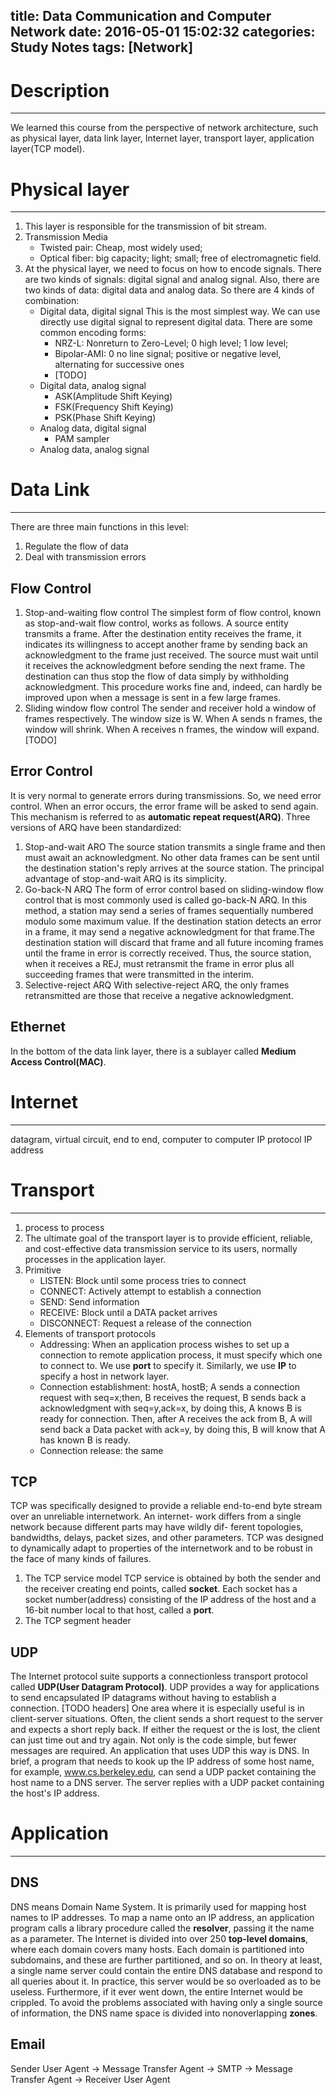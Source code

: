 title: Data Communication and Computer Network
date: 2016-05-01 15:02:32
categories: Study Notes
tags: [Network]
---

# Description
---
We learned this course from the perspective of network architecture, such as physical layer, data link layer, Internet layer, transport layer, application layer(TCP model).
<!-- more -->

# Physical layer
---
1. This layer is responsible for the transmission of bit stream.
2. Transmission Media
	- Twisted pair: Cheap, most widely used;
	- Optical fiber: big capacity; light; small; free of electromagnetic field.
3. At the physical layer, we need to focus on how to encode signals. There are two kinds of signals: digital signal and analog signal. Also, there are two kinds of data: digital data and analog data. So there are 4 kinds of combination:
	- Digital data, digital signal
		This is the most simplest way. We can use directly use digital signal to represent digital data. There are some common encoding forms:
		- NRZ-L: Nonreturn to Zero-Level; 0 high level; 1 low level;
		- Bipolar-AMI: 0 no line signal; positive or negative level, alternating for successive ones
		- [TODO]
	- Digital data, analog signal
		- ASK(Amplitude Shift Keying)
		- FSK(Frequency Shift Keying)
		- PSK(Phase Shift Keying)
	- Analog data, digital signal
		- PAM sampler
	- Analog data, analog signal

# Data Link
---
There are three main functions in this level:
1. Regulate the flow of data
2. Deal with transmission errors

## Flow Control
1. Stop-and-waiting flow control
The simplest form of flow control, known as stop-and-wait flow control, works as follows. A source entity transmits a frame. After the destination entity receives the frame, it indicates its willingness to accept another frame by sending back an acknowledgment to the frame just received. The source must wait until it receives the acknowledgment before sending the next frame. The destination can thus stop the flow of data simply by withholding acknowledgment. This procedure works fine and, indeed, can hardly be improved upon when a message is sent in a few large frames.
2. Sliding window flow control
The sender and receiver hold a window of frames respectively. The window size is W. When A sends n frames, the window will shrink. When A receives n frames, the window will expand.
[TODO]

## Error Control
It is very normal to generate errors during transmissions. So, we need error control. When an error occurs, the error frame will be asked to send again. This mechanism is referred to as **automatic repeat request(ARQ)**. Three versions of ARQ have been standardized:
1. Stop-and-wait ARO
The source station transmits a single frame and then must await an acknowledgment. No other data frames can be sent until the destination station's reply arrives at the source station. 
The principal advantage of stop-and-wait ARQ is its simplicity.
2. Go-back-N ARQ
The form of error control based on sliding-window flow control that is most commonly used is called go-back-N ARQ. In this method, a station may send a series of frames sequentially numbered modulo some maximum value. If the destination station detects an error in a frame, it may send a negative acknowledgment for that frame.The destination station will discard that frame and all future incoming frames until the frame in error is correctly received. Thus, the source station, when it receives a REJ, must retransmit the frame in error plus all succeeding frames that were transmitted in the interim.
3. Selective-reject ARQ
With selective-reject ARQ, the only frames retransmitted are those that receive a negative acknowledgment.

## Ethernet
In the bottom of the data link layer, there is a sublayer called **Medium Access Control(MAC)**. 

# Internet
---
datagram, virtual circuit, end to end, computer to computer
IP protocol
IP address

# Transport
---
1. process to process
2. The ultimate goal of the transport layer is to provide efficient, reliable, and cost-effective data transmission service to its users, normally processes in the application layer.
3. Primitive
	- LISTEN: Block until some process tries to connect
	- CONNECT: Actively attempt to establish a connection
	- SEND: Send information
	- RECEIVE: Block until a DATA packet arrives
	- DISCONNECT: Request a release of the connection
4. Elements of transport protocols
	- Addressing: When an application process wishes to set up a connection to remote application process, it must specify which one to connect to. We use **port** to specify it. Similarly, we use **IP** to specify a host in network layer.
	- Connection establishment: hostA, hostB; A sends a connection request with seq=x;then, B receives the request, B sends back a acknowledgment with seq=y,ack=x, by doing this, A knows B is ready for connection. Then, after A receives the ack from B, A will send back a Data packet with ack=y, by doing this, B will know that A has known B is ready.
	- Connection release: the same

## TCP
TCP was specifically designed to provide a reliable end-to-end byte stream over an unreliable internetwork. An internet- work differs from a single network because different parts may have wildly dif- ferent topologies, bandwidths, delays, packet sizes, and other parameters. TCP was designed to dynamically adapt to properties of the internetwork and to be robust in the face of many kinds of failures.
1. The TCP service model
TCP service is obtained by both the sender and the receiver creating end points, called **socket**. Each socket has a socket number(address) consisting of the IP address of the host and a 16-bit number local to that host, called a **port**. 
2. The TCP segment header


## UDP
The Internet protocol suite supports a connectionless transport protocol called **UDP(User Datagram Protocol)**. UDP provides a way for applications to send encapsulated IP datagrams without having to establish a connection.
[TODO headers]
One area where it is especially useful is in client-server situations. Often, the client sends a short request to the server and expects a short reply back. If either the request or the is lost, the client can just time out and try again. Not only is the code simple, but fewer messages are required.
An application that uses UDP this way is DNS. In brief, a program that needs to kook up the IP address of some host name, for example, www.cs.berkeley.edu, can send a UDP packet containing the host name to a DNS server. The server replies with a UDP packet containing the host's IP address. 

# Application
---
## DNS
DNS means Domain Name System. It is primarily used for mapping host names to IP addresses. To map a name onto an IP address, an application program calls a library procedure called the **resolver**, passing it the name as a parameter.
The Internet is divided into over 250 **top-level domains**, where each domain covers many hosts. Each domain is partitioned into subdomains, and these are further partitioned, and so on.
In theory at least, a single name server could contain the entire DNS database and respond to all queries about it. In practice, this server would be so overloaded as to be useless. Furthermore, if it ever went down, the entire Internet would be crippled.
To avoid the problems associated with having only a single source of information, the DNS name space is divided into nonoverlapping **zones**. 

## Email
Sender User Agent -> Message Transfer Agent -> SMTP -> Message Transfer Agent -> Receiver User Agent

